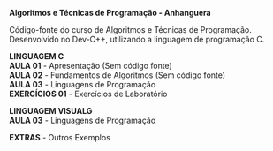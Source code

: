 **Algoritmos e Técnicas de Programação - Anhanguera**

Código-fonte do curso de Algoritmos e Técnicas de Programação. Desenvolvido no Dev-C++, utilizando a linguagem de programação C.

**LINGUAGEM C**<br>
**AULA 01** - Apresentação (Sem código fonte)<br> 
**AULA 02** - Fundamentos de Algoritmos (Sem código fonte)<br> 
**AULA 03** - Linguagens de Programação<br> 
**EXERCÍCIOS 01** - Exercícios de Laboratório<br> 

**LINGUAGEM VISUALG**<br>
**AULA 03** - Linguagens de Programação<br> 

**EXTRAS** - Outros Exemplos<br> 
